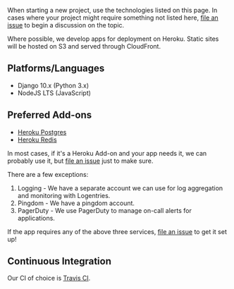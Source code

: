 When starting a new project, use the technologies listed on this page. In cases where your project might require something not listed here, [file an issue](https://github.com/MozillaFoundation/mofo-devops/issues/new) to begin a discussion on the topic.

Where possible, we develop apps for deployment on Heroku. Static sites will be hosted on S3 and served through CloudFront.

## Platforms/Languages

* Django 10.x (Python 3.x)
* NodeJS LTS (JavaScript)

## Preferred Add-ons

* [Heroku Postgres](https://elements.heroku.com/addons/heroku-postgresql)
* [Heroku Redis](https://elements.heroku.com/addons/heroku-redis)

In most cases, if it's a Heroku Add-on and your app needs it, we can probably use it, but [file an issue](https://github.com/MozillaFoundation/mofo-devops/issues/new) just to make sure.

There are a few exceptions:
1. Logging - We have a separate account we can use for log aggregation and monitoring with Logentries. 
2. Pingdom - We have a pingdom account.
3. PagerDuty - We use PagerDuty to manage on-call alerts for applications. 

If the app requires any of the above three services, [file an issue](https://github.com/MozillaFoundation/mofo-devops/issues/new) to get it set up! 

## Continuous Integration

Our CI of choice is [Travis CI](https://travis-ci.org/).